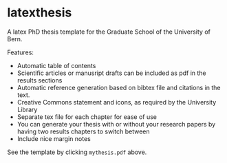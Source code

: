 # latexthesis
A latex PhD thesis template for the Graduate School of the University of Bern.

Features:
* Automatic table of contents
* Scientific articles or manusript drafts can be included as pdf in the results sections
* Automatic reference generation based on bibtex file and citations in the text.
* Creative Commons statement and icons, as required by the University Library
* Separate tex file for each chapter for ease of use
* You can generate your thesis with or without your research papers by having two results chapters to switch between
* Include nice margin notes

See the template by clicking `mythesis.pdf` above.
